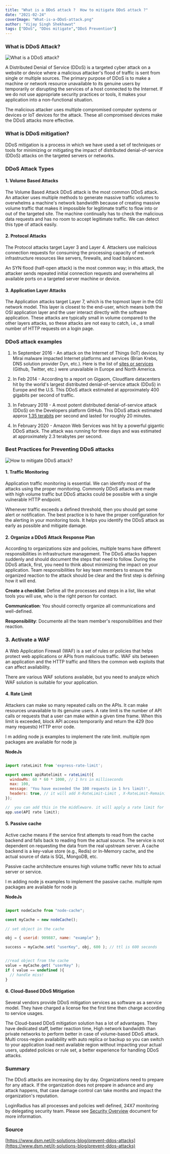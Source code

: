 ```yaml
---
title: "What is a DDoS attack ?  How to mitigate DDoS attack ?"
date: "2021-02-24"
coverImage: "What-is-a-DDoS-attack.png"
author: "Vijay Singh Shekhawat"
tags: ["DDoS", "DDos mitigate","DDoS Prevention"]
---
```


### What is DDoS Attack?

![What is a DDoS attack?](What-is-a-DDoS-attack.png)

A Distributed Denial of Service (DDoS) is a targeted cyber attack on a website or device where a malicious attacker's flood of traffic is sent from single or multiple sources. The primary purpose of DDoS is to make a machine or network resource unavailable to its genuine users by temporarily or disrupting the services of a host connected to the Internet. If we do not use appropriate security practices or tools, it makes your application into a non-functional situation.

The malicious attacker uses multiple compromised computer systems or devices or IoT devices for the attack. These all compromised devices make the DDoS attacks more effective.

### What is DDoS mitigation?
DDoS mitigation is a process in which we have used a set of techniques or tools for minimizing or mitigating the impact of distributed denial-of-service (DDoS) attacks on the targeted servers or networks. 


### DDoS Attack Types

#### 1. Volume Based Attacks
The Volume Based Attack DDoS attack is the most common DDoS attack. An attacker uses multiple methods to generate massive traffic volumes to overwhelms a machine's network bandwidth because of creating massive volume traffic that makes it impossible for legitimate traffic to flow into or out of the targeted site. The machine continually has to check the malicious data requests and has no room to accept legitimate traffic. We can detect this type of attack easily.

#### 2. Protocol Attacks 
The Protocol attacks target Layer 3 and Layer 4. Attackers use malicious connection requests for consuming the processing capacity of network infrastructure resources like servers, firewalls, and load balancers.

An SYN flood (half-open attack) is the most common way; in this attack, the attacker sends repeated initial connection requests and overwhelms all available ports on a targeted server machine or device.

#### 3. Application Layer Attacks

The Application attacks target Layer 7, which is the topmost layer in the OSI network model. This layer is closest to the end-user, which means both the OSI application layer and the user interact directly with the software application. These attacks are typically small in volume compared to the other layers attacks, so these attacks are not easy to catch, i.e., a small number of HTTP requests on a login page.

### DDoS attack examples

1. In September 2016 - An attack on the Internet of Things (IoT) devices by Mirai malware impacted Internet platforms and services (Brian Krebs, DNS solution provider Dyn, etc.). 
Here is the list of [sites or services](https://en.wikipedia.org/wiki/2016_Dyn_cyberattack#Affected_services) (Github, Twitter, etc.) were unavailable in Europe and North America.

2. In Feb 2014 - According to a report on Gigaom, Cloudflare datacenters hit by the world's largest distributed denial-of-service attack (DDoS) in Europe and the U.S. This DDoS attack estimated at approximately 400 gigabits per second of traffic.

4. In February 2018 - A most potent distributed denial-of-service attack (DDoS) on the Developers platform GitHub. This DDoS attack estimated approx [1.35 terabits](https://www.wired.com/story/github-ddos-memcached/) per second and lasted for roughly 20 minutes.

4. In February 2020 - Amazon Web Services was hit by a powerful gigantic DDoS attack. The attack was running for three days and was estimated at approximately 2.3 terabytes per second.


### Best Practices for Preventing DDoS attacks

![How to mitigate DDoS attack?](How-to-mitigate-DDoS-attack.png)

#### 1. Traffic Monitoring 
Application traffic monitoring is essential. We can identify most of the attacks using the proper monitoring. Commonly DDoS attacks are made with high volume traffic but DDoS attacks could be possible with a single vulnerable HTTP endpoint. 

Whenever traffic exceeds a defined threshold, then you should get some alert or notification. The best practice is to have the proper configuration for the alerting in your monitoring tools. It helps you identify the DDoS attack as early as possible and mitigate damage.

#### 2. Organize a DDoS Attack Response Plan

According to organizations size and policies, multiple teams have different responsibilities in infrastructure management. The DDoS attacks happen suddenly and should document the steps that need to follow. 
During the DDoS attack, first, you need to think about minimizing the impact on your application. Team responsibilities for key team members to ensure the organized reaction to the attack should be clear and the first step is defining how it will end.

**Create a checklist**: Define all the processes and steps in a list, like what tools you will use, who is the right person for contact.

**Communication**: You should correctly organize all communications and well-defined. 

**Responsibility**: Documente all the team member's responsibilities and their reaction. 

### 3. Activate a WAF
A Web Application Firewall (WAF) is a set of rules or policies that helps protect web applications or APIs from malicious traffic. WAF sits between an application and the HTTP traffic and filters the common web exploits that can affect availability.

There are various WAF solutions available, but you need to analyze which WAF solution is suitable for your application.


#### 4. Rate Limit
 Attackers can make so many repeated calls on the APIs. It can make resources unavailable to its genuine users. A rate limit is the number of API calls or requests that a user can make within a given time frame. When this limit is exceeded, block API access temporarily and return the 429 (too many requests) HTTP error code.

I m adding node js examples to implement the rate limit. multiple npm packages are available for node js

 **NodeJs**

```javascript

import rateLimit from 'express-rate-limit';

export const apiRatelimit = rateLimit({
  windowMs: 60 * 60 * 1000, // 1 hrs in milliseconds
  max: 100,
  message: 'You have exceeded the 100 requests in 1 hrs limit!', 
  headers: true, // it will add X-RateLimit-Limit , X-RateLimit-Remaining and Retry-After Headers in the request 
});

//  you can add this in the middleware. it will apply a rate limit for all requests 
app.use(API rate limit);
```


#### 5. Passive cache
Active cache means if the service first attempts to read from the cache backend and falls back to reading from the actual source. The service is not dependent on requesting the data from the real upstream server. A cache backend is a key-value store (e.g., Redis) or In-Memory cache, and the actual source of data is SQL, MongoDB, etc.

Passive cache architecture ensures high volume traffic never hits to actual server or service.

I m adding node js examples to implement the passive cache. multiple npm packages are available for node js

 **NodeJs**

```javascript

import nodeCache from "node-cache";

const myCache = new nodeCache();

// set object in the cache 

obj = { userid: 909887, name: "example" };

success = myCache.set( "userKey", obj, 600 ); // ttl is 600 seconds 


//read object from the cache 
value = myCache.get( "userKey" );
if ( value == undefined ){
  // handle miss!
}

```

#### 6. Cloud-Based DDoS Mitigation

Several vendors provide DDoS mitigation services as software as a service model. They have charged a license fee the first time then charge according to service usages. 

The Cloud-based DDoS mitigation solution has a lot of advantages. They have dedicated staff, better reaction time, High network bandwidth than private networks to perform better in case of volume-based DDoS attack. Multi cross-region availability with auto replica or backup so you can switch to your application load next available region without impacting your actual users, updated policies or rule set, a better experience for handling DDoS attacks.


### Summary

The DDoS attacks are increasing day by day. Organizations need to prepare for any attack. If the organization does not prepare in advance and any attack happens, that case damage control can take months and impact the organization's reputation. 

LoginRadius has all processes and policies well defined, 24X7 monitoring by delegating security team. Please see [Security Overview](https://www.loginradius.com/docs/security/overview/) document for more information. 


### Source
[https://www.dsm.net/it-solutions-blog/prevent-ddos-attacks](https://www.dsm.net/it-solutions-blog/prevent-ddos-attacks)
